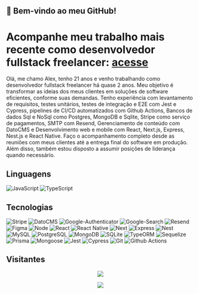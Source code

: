 ## 👋 Bem-vindo ao meu GitHub!

# Acompanhe meu trabalho mais recente como desenvolvedor fullstack freelancer: <a target="_blank" href="https://www.glauberkomics.site/dashboard/comics">acesse</a>

Olá, me chamo Alex, tenho 21 anos e venho trabalhando como desenvolvedor fullstack freelancer há quase 2 anos. Meu objetivo é transformar as ideias dos meus clientes em soluções de software eficientes, conforme suas demandas. Tenho experiência com levantamento de requisitos, testes unitários, testes de integração e E2E com Jest e Cypress, pipelines de CI/CD automatizados com Github Actions, Bancos de dados Sql e NoSql como Postgres, MongoDB e Sqlite, Stripe como serviço de pagamentos, SMTP com Resend, Gerenciamento de conteúdo com DatoCMS e Desenvolvimento web e mobile com React, Next.js, Express, Nest.js e React Native. Faço o acompanhamento completo desde as reuniões com meus clientes até a entrega final do software em produção. Além disso, também estou disposto a assumir posições de liderança quando necessário.

## Linguagens
![JavaScript](https://img.shields.io/badge/JavaScript-f?style=for-the-badge&logo=JavaScript&logoColor=%23F7DF1E&labelColor=%23000000&color=%23F7DF1E)
![TypeScript](https://img.shields.io/badge/TypeScript-f?style=for-the-badge&logo=TypeScript&logoColor=%233178C6&labelColor=%23000000&color=%233178C6)
</br>

## Tecnologias
![Stripe](https://img.shields.io/badge/stripe-635BFF?style=for-the-badge&logo=Stripe&logoColor=%635BFF&labelColor=black)
![DatoCMS](https://img.shields.io/badge/datocms-FF7751?style=for-the-badge&logo=DatoCMS&logoColor=%FF7751&labelColor=black)
![Google-Authenticator](https://img.shields.io/badge/Google•Auth-4285F4?style=for-the-badge&logo=GoogleAuthenticator&logoColor=%4285F4&labelColor=black)
![Google-Search](https://img.shields.io/badge/Google•Search-4285F4?style=for-the-badge&logo=GoogleSearchConsole&logoColor=%4285F4&labelColor=black)
![Resend](https://img.shields.io/badge/resend-000000?style=for-the-badge&logo=Resend&logoColor=white&labelColor=black&color=eaeaea)
![Figma](https://img.shields.io/badge/figma-F24E1E?style=for-the-badge&logo=Figma&logoColor=%F24E1E&labelColor=black&color=eaeaea)
![Node](https://img.shields.io/badge/node-5FA04E?style=for-the-badge&logo=Node.js&logoColor=%235FA04E&labelColor=black)
![React](https://img.shields.io/badge/React-f?style=for-the-badge&logo=React&logoColor=%2369FFFF&labelColor=%23000000&color=%2369FFFF)
![React Native](https://img.shields.io/badge/React•Native-f?style=for-the-badge&logo=React&logoColor=%2361DAFB&labelColor=%23000000&color=%2361DAFB)
![Next](https://img.shields.io/badge/Next-f?style=for-the-badge&logo=Next.js&logoColor=white&labelColor=black&color=eaeaea)
![Express](https://img.shields.io/badge/Express-FFFFFF?style=for-the-badge&logo=Express&logoColor=%23FFFFFF&labelColor=black&color=eaeaea)
![Nest](https://img.shields.io/badge/Nest-E0234E?style=for-the-badge&logo=Nestjs&logoColor=%23E0234E&labelColor=black&color=%23E0234E)
![MySQL](https://img.shields.io/badge/Mysql-f?style=for-the-badge&logo=MySQL&logoColor=%234479A1&labelColor=%23000000&color=%234479A1)
![PostgreSQL](https://img.shields.io/badge/Postgresql-f?style=for-the-badge&logo=PostgreSQL&logoColor=%234169E1&labelColor=%23000000&color=%234169E1)
![MongoDB](https://img.shields.io/badge/MongoDB-f?style=for-the-badge&logo=MongoDB&logoColor=%2347A248&labelColor=%23000000&color=%2347A248)
![SQLite](https://img.shields.io/badge/SQLite-f?style=for-the-badge&logo=SQLite&logoColor=%23003B57&labelColor=%23000000&color=%23003B57)
![TypeORM](https://img.shields.io/badge/TypeORM-f?style=for-the-badge&logo=TypeORM&logoColor=%23FE0803&labelColor=%23000000&color=%23FE0803)
![Sequelize](https://img.shields.io/badge/Sequelize-f?style=for-the-badge&logo=Sequelize&logoColor=%2352B0E7&labelColor=%23000000&color=%2352B0E7)
![Prisma](https://img.shields.io/badge/Prisma-f?style=for-the-badge&logo=Prisma&logoColor=%232D3748&labelColor=%23000000&color=%232D3748)
![Mongoose](https://img.shields.io/badge/Mongoose-f?style=for-the-badge&logo=Mongoose&logoColor=%23880000&labelColor=%23000000&color=%23880000)
![Jest](https://img.shields.io/badge/Jest-f?style=for-the-badge&logo=Jest&logoColor=%23C21325&labelColor=%23000000&color=%23C21325)
![Cypress](https://img.shields.io/badge/Cypress-f?style=for-the-badge&logo=Cypress&logoColor=%2369D3A7&labelColor=%23000000&color=%2369D3A7)
![Git](https://img.shields.io/badge/Git-f?style=for-the-badge&logo=Git&logoColor=%23F05032&labelColor=%23000000&color=%23F05032)
![Github Actions](https://img.shields.io/badge/Github%20Actions-f?style=for-the-badge&logo=Github%20Actions&logoColor=%232088FF&labelColor=%23000000&color=%232088FF)
</br>

## Visitantes

 <p align="center"> 
   <img alingn="center" src="https://profile-counter.glitch.me/alexsantos-dev/count.svg" />
 </p>
 
<div align="center">
  <a href="http://www.github.com/alexsantos-dev"><img src="https://github-readme-streak-stats.herokuapp.com/?user=alexsantos-dev&stroke=2ea043&background=010326&ring=F24B4B&fire=7EF2E7&currStreakNum=white&currStreakLabel=7EF2E7&sideNums=white&sideLabels=7EF2E7&dates=A5C2A4&hide_border=true" /></a>
</div>
